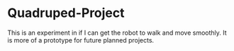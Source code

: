 # Quadruped-Project

This is an experiment in if I can get the robot to walk and move smoothly. It is more of a prototype for future planned projects.
